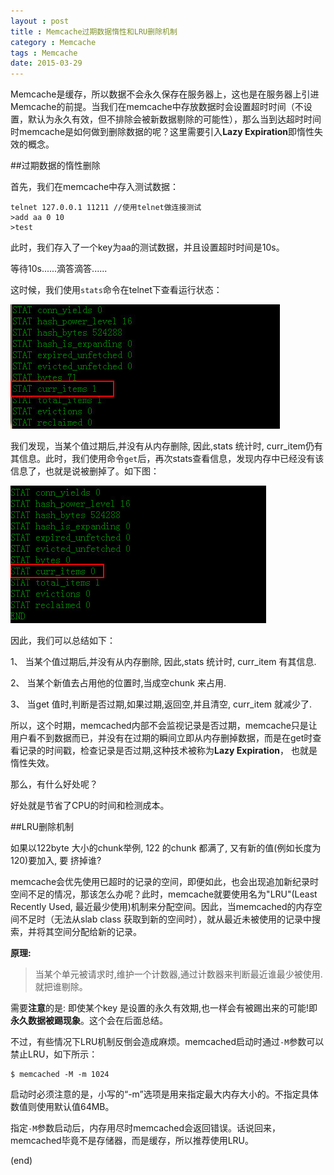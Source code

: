 ```yaml
---
layout : post
title : Memcache过期数据惰性和LRU删除机制
category : Memcache
tags : Memcache
date: 2015-03-29
---
```

Memcache是缓存，所以数据不会永久保存在服务器上，这也是在服务器上引进Memcache的前提。当我们在memcache中存放数据时会设置超时时间（不设置，默认为永久有效，但不排除会被新数据剔除的可能性），那么当到达超时时间时memcache是如何做到删除数据的呢？这里需要引入**Lazy Expiration**即惰性失效的概念。  

<!--more-->

##过期数据的惰性删除

首先，我们在memcache中存入测试数据：

	telnet 127.0.0.1 11211 //使用telnet做连接测试
	>add aa 0 10 
	>test

此时，我们存入了一个key为aa的测试数据，并且设置超时时间是10s。

等待10s......滴答滴答......

这时候，我们使用`stats`命令在telnet下查看运行状态：

![](../../images/201503/2015-03-29_163610.jpg)

我们发现，当某个值过期后,并没有从内存删除, 因此,stats 统计时, curr_item仍有其信息。此时，我们使用命令`get`后，再次stats查看信息，发现内存中已经没有该信息了，也就是说被删掉了。如下图：

![](../../images/201503/2015-03-29_163855.jpg)

因此，我们可以总结如下：

1、 当某个值过期后,并没有从内存删除, 因此,stats 统计时, curr_item 有其信息.

2、 当某个新值去占用他的位置时,当成空chunk 来占用.

3、 当get 值时,判断是否过期,如果过期,返回空,并且清空, curr_item 就减少了.

所以，这个时期，memcached内部不会监视记录是否过期，memcache只是让用户看不到数据而已，并没有在过期的瞬间立即从内存删掉数据，而是在get时查看记录的时间戳，检查记录是否过期,这种技术被称为**Lazy Expiration**， 也就是惰性失效。

那么，有什么好处呢？

好处就是节省了CPU的时间和检测成本。

##LRU删除机制

如果以122byte 大小的chunk举例, 122 的chunk 都满了, 又有新的值(例如长度为120)要加入, 要
挤掉谁?

memcache会优先使用已超时的记录的空间，即便如此，也会出现追加新纪录时空间不足的情况，那该怎么办呢？此时，memcache就要使用名为"LRU"(Least Recently Used, 最近最少使用)机制来分配空间。因此，当memcached的内存空间不足时（无法从slab class 获取到新的空间时），就从最近未被使用的记录中搜索，并将其空间分配给新的记录。

**原理:** 

> 当某个单元被请求时,维护一个计数器,通过计数器来判断最近谁最少被使用.就把谁剔除。

需要**注意**的是: 即使某个key 是设置的永久有效期,也一样会有被踢出来的可能!即**永久数据被踢现象**。这个会在后面总结。

不过，有些情况下LRU机制反倒会造成麻烦。memcached启动时通过`-M`参数可以禁止LRU，如下所示：
	
	$ memcached -M -m 1024

启动时必须注意的是，小写的“-m”选项是用来指定最大内存大小的。不指定具体数值则使用默认值64MB。

指定`-M`参数启动后，内存用尽时memcached会返回错误。话说回来，memcached毕竟不是存储器，而是缓存，所以推荐使用LRU。


(end)